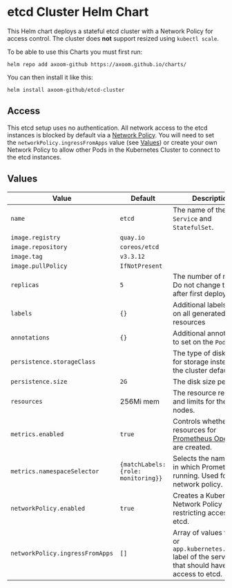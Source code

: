 # etcd Cluster Helm Chart

This Helm chart deploys a stateful etcd cluster with a Network Policy for access control. The cluster does **not** support resized using `kubectl scale`.

To be able to use this Charts you must first run:

    helm repo add axoom-github https://axoom.github.io/charts/

You can then install it like this:

    helm install axoom-github/etcd-cluster

## Access

This etcd setup uses no authentication. All network access to the etcd instances is blocked by default via a [Network Policy](https://kubernetes.io/docs/concepts/services-networking/network-policies/). You will need to set the `networkPolicy.ingressFromApps` value (see [Values](#values)) or create your own Network Policy to allow other Pods in the Kubernetes Cluster to connect to the etcd instances.

## Values

| Value                           | Default                             | Description                                                                                                  |
|---------------------------------|-------------------------------------|--------------------------------------------------------------------------------------------------------------|
| `name`                          | `etcd`                              | The name of the `Service` and `StatefulSet`.                                                                 |
| `image.registry`                | `quay.io`                           |                                                                                                              |
| `image.repository`              | `coreos/etcd`                       |                                                                                                              |
| `image.tag`                     | `v3.3.12`                           |                                                                                                              |
| `image.pullPolicy`              | `IfNotPresent`                      |                                                                                                              |
| `replicas`                      | `5`                                 | The number of replicas. Do not change this after first deployment!                                           |
| `labels`                        | `{}`                                | Additional labels to set on all generated resources                                                          |
| `annotations`                   | `{}`                                | Additional annotations to set on the `Pod`s                                                                  |
| `persistence.storageClass`      |                                     | The type of disk to use for storage instead of the cluster default                                           |
| `persistence.size`              | `2G`                                | The disk size per node.                                                                                      |
| `resources`                     | 256Mi mem                           | The resource requests and limits for the nodes.                                                              |
| `metrics.enabled`               | `true`                              | Controls whether resources for [Prometheus Operator](https://coreos.com/operators/prometheus) are created.   |
| `metrics.namespaceSelector`     | `{matchLabels: {role: monitoring}}` | Selects the namespace in which Prometheus is running. Used for network policy.                               |
| `networkPolicy.enabled`         | `true`                              | Creates a Kubernetes Network Policy restricting access to etcd.                                              |
| `networkPolicy.ingressFromApps` | `[]`                                | Array of values for `app` or `app.kubernetes.io/name` label of the services that should have access to etcd. |
